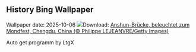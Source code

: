 ## History Bing Wallpaper
Wallpaper date: 2025-10-06
![](https://www.bing.com/th?id=OHR.AnshunBridge_DE-DE2900249010_UHD.jpg&w=1000)Download: [Anshun-Brücke, beleuchtet zum Mondfest, Chengdu, China (© Philippe LEJEANVRE/Getty Images)](https://www.bing.com/th?id=OHR.AnshunBridge_DE-DE2900249010_UHD.jpg)

Auto get programm by LtgX
